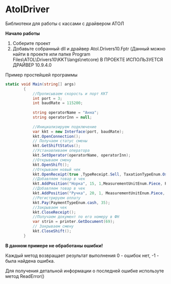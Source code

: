 # AtolDriver
Библиотеки для работы с кассами с драйвером АТОЛ

<B>Начало работы</B>

1. Соберите проект
2. Добавьте собранный dll и драйвер Atol.Drivers10.Fptr (Данный можно найти в проекте или папке Program Files\ATOL\Drivers10\KKT\langs\netcore) В ПРОЕКТЕ ИСПОЛЬЗУЕТСЯ ДРАЙВЕР 10.9.4.0

Пример простейшей программы
```csharp
static void Main(string[] args)
        {
            //Прописываем скорость и порт ККТ
            int port = 3;
            int baudRate = 115200;
            
            string operatorName = "Анна";
            string operatorInn = null;
            
            //Инициализируем подключение
            var kkt = new Interface(port, baudRate);
            kkt.OpenConnection();
            // Получаем статус смены
            kkt.GetShiftStatus();
            //Устанавливаем оператора
            kkt.SetOperator(operatorName, operatorInn);
            //Открываем смену
            kkt.OpenShift();
            //Открываем новый чек
            kkt.OpenReceipt(true ,TypeReceipt.Sell, TaxationTypeEnum.Osn);
            //Добавляем товар в чек
            kkt.AddPosition("Норка", 15, 1,MeasurementUnitEnum.Piece, PaymentObjectEnum.Commodity, TaxTypeEnum.Vat20);
            //Добавляем товар в чек
            kkt.AddPosition("Ручка", 20, 1, MeasurementUnitEnum.Piece, PaymentObjectEnum.Commodity, TaxTypeEnum.Vat20);
            //Регистрируем оплату
            kkt.Pay(PaymentTypeEnum.cash, 35);
            //Закрываем чек
            kkt.CloseReceipt();
            //Получаем документ по его номеру в ФН
            var strin = printer.GetDocument(69);
            // Закрываем смену
            kkt.CloseShift();
        }
```
<B>В данном примере не обработаны ошибки!</B>

Каждый метод возвращает результат выполнения 0 - ошибок нет, -1 - была найдена ошибка.

Для получения детальной информации о последней ошибке используте метод ReadError()